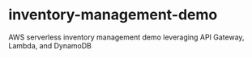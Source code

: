 # inventory-management-demo
AWS serverless inventory management demo leveraging API Gateway, Lambda, and DynamoDB
